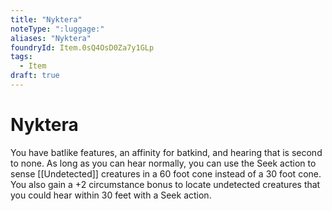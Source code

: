 ```yaml
---
title: "Nyktera"
noteType: ":luggage:"
aliases: "Nyktera"
foundryId: Item.0sQ4OsD0Za7y1GLp
tags:
  - Item
draft: true
---
```


# Nyktera

You have batlike features, an affinity for batkind, and hearing that is second to none. As long as you can hear normally, you can use the Seek action to sense [[Undetected]] creatures in a 60 foot cone instead of a 30 foot cone. You also gain a +2 circumstance bonus to locate undetected creatures that you could hear within 30 feet with a Seek action.
